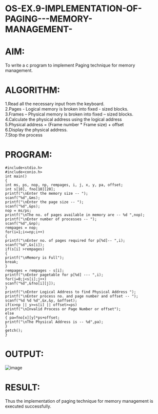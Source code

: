 # OS-EX.9-IMPLEMENTATION-OF-PAGING---MEMORY-MANAGEMENT-

# AIM:
To write a c program to implement Paging technique for memory management.

# ALGORITHM:
1.Read all the necessary input from the keyboard.   
2.Pages - Logical memory is broken into fixed - sized blocks.   
3.Frames – Physical memory is broken into fixed – sized blocks.   
4.Calculate the physical address using the logical address   
5.Physical address = (Frame number * Frame size) + offset   
6.Display the physical address.   
7.Stop the process   

# PROGRAM:
```
#include<stdio.h>
#include<conio.h>
int main()
{
int ms, ps, nop, np, rempages, i, j, x, y, pa, offset;
int s[10], fno[10][20];
printf("\nEnter the memory size -- ");
scanf("%d",&ms);
printf("\nEnter the page size -- ");
scanf("%d",&ps);
nop = ms/ps;
printf("\nThe no. of pages available in memory are -- %d ",nop);
printf("\nEnter number of processes -- ");
scanf("%d",&np);
rempages = nop;
for(i=1;i<=np;i++)
{
printf("\nEnter no. of pages required for p[%d]-- ",i);
scanf("%d",&s[i]);
if(s[i] >rempages)
{
printf("\nMemory is Full");
break;
}
rempages = rempages - s[i];
printf("\nEnter pagetable for p[%d] --- ",i);
for(j=0;j<s[i];j++)
scanf("%d",&fno[i][j]);
}
printf("\nEnter Logical Address to find Physical Address ");
printf("\nEnter process no. and page number and offset -- ");
scanf("%d %d %d",&x,&y, &offset);
if(x>np || y>=s[i] || offset>=ps)
printf("\nInvalid Process or Page Number or offset");
else
{ pa=fno[x][y]*ps+offset;
printf("\nThe Physical Address is -- %d",pa);
}
getch();
}
```
# OUTPUT:
![image](https://github.com/ASHWINKUMAR2903/OS-EX.9-IMPLEMENTATION-OF-PAGING---MEMORY-MANAGEMENT-/assets/119407186/d009a06e-a18c-40c3-9fbf-83adecc83b63)

# RESULT:
Thus the implementation of paging technique for memory management is executed successfully.
